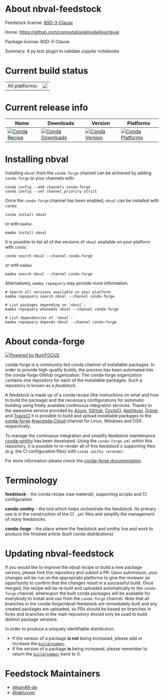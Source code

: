 About nbval-feedstock
=====================

Feedstock license: [BSD-3-Clause](https://github.com/conda-forge/nbval-feedstock/blob/main/LICENSE.txt)

Home: https://github.com/computationalmodelling/nbval

Package license: BSD-3-Clause

Summary: A py.test plugin to validate Jupyter notebooks

Current build status
====================


<table><tr><td>All platforms:</td>
    <td>
      <a href="https://dev.azure.com/conda-forge/feedstock-builds/_build/latest?definitionId=5140&branchName=main">
        <img src="https://dev.azure.com/conda-forge/feedstock-builds/_apis/build/status/nbval-feedstock?branchName=main">
      </a>
    </td>
  </tr>
</table>

Current release info
====================

| Name | Downloads | Version | Platforms |
| --- | --- | --- | --- |
| [![Conda Recipe](https://img.shields.io/badge/recipe-nbval-green.svg)](https://anaconda.org/conda-forge/nbval) | [![Conda Downloads](https://img.shields.io/conda/dn/conda-forge/nbval.svg)](https://anaconda.org/conda-forge/nbval) | [![Conda Version](https://img.shields.io/conda/vn/conda-forge/nbval.svg)](https://anaconda.org/conda-forge/nbval) | [![Conda Platforms](https://img.shields.io/conda/pn/conda-forge/nbval.svg)](https://anaconda.org/conda-forge/nbval) |

Installing nbval
================

Installing `nbval` from the `conda-forge` channel can be achieved by adding `conda-forge` to your channels with:

```
conda config --add channels conda-forge
conda config --set channel_priority strict
```

Once the `conda-forge` channel has been enabled, `nbval` can be installed with `conda`:

```
conda install nbval
```

or with `mamba`:

```
mamba install nbval
```

It is possible to list all of the versions of `nbval` available on your platform with `conda`:

```
conda search nbval --channel conda-forge
```

or with `mamba`:

```
mamba search nbval --channel conda-forge
```

Alternatively, `mamba repoquery` may provide more information:

```
# Search all versions available on your platform:
mamba repoquery search nbval --channel conda-forge

# List packages depending on `nbval`:
mamba repoquery whoneeds nbval --channel conda-forge

# List dependencies of `nbval`:
mamba repoquery depends nbval --channel conda-forge
```


About conda-forge
=================

[![Powered by
NumFOCUS](https://img.shields.io/badge/powered%20by-NumFOCUS-orange.svg?style=flat&colorA=E1523D&colorB=007D8A)](https://numfocus.org)

conda-forge is a community-led conda channel of installable packages.
In order to provide high-quality builds, the process has been automated into the
conda-forge GitHub organization. The conda-forge organization contains one repository
for each of the installable packages. Such a repository is known as a *feedstock*.

A feedstock is made up of a conda recipe (the instructions on what and how to build
the package) and the necessary configurations for automatic building using freely
available continuous integration services. Thanks to the awesome service provided by
[Azure](https://azure.microsoft.com/en-us/services/devops/), [GitHub](https://github.com/),
[CircleCI](https://circleci.com/), [AppVeyor](https://www.appveyor.com/),
[Drone](https://cloud.drone.io/welcome), and [TravisCI](https://travis-ci.com/)
it is possible to build and upload installable packages to the
[conda-forge](https://anaconda.org/conda-forge) [Anaconda-Cloud](https://anaconda.org/)
channel for Linux, Windows and OSX respectively.

To manage the continuous integration and simplify feedstock maintenance
[conda-smithy](https://github.com/conda-forge/conda-smithy) has been developed.
Using the ``conda-forge.yml`` within this repository, it is possible to re-render all of
this feedstock's supporting files (e.g. the CI configuration files) with ``conda smithy rerender``.

For more information please check the [conda-forge documentation](https://conda-forge.org/docs/).

Terminology
===========

**feedstock** - the conda recipe (raw material), supporting scripts and CI configuration.

**conda-smithy** - the tool which helps orchestrate the feedstock.
                   Its primary use is in the construction of the CI ``.yml`` files
                   and simplify the management of *many* feedstocks.

**conda-forge** - the place where the feedstock and smithy live and work to
                  produce the finished article (built conda distributions)


Updating nbval-feedstock
========================

If you would like to improve the nbval recipe or build a new
package version, please fork this repository and submit a PR. Upon submission,
your changes will be run on the appropriate platforms to give the reviewer an
opportunity to confirm that the changes result in a successful build. Once
merged, the recipe will be re-built and uploaded automatically to the
`conda-forge` channel, whereupon the built conda packages will be available for
everybody to install and use from the `conda-forge` channel.
Note that all branches in the conda-forge/nbval-feedstock are
immediately built and any created packages are uploaded, so PRs should be based
on branches in forks and branches in the main repository should only be used to
build distinct package versions.

In order to produce a uniquely identifiable distribution:
 * If the version of a package **is not** being increased, please add or increase
   the [``build/number``](https://docs.conda.io/projects/conda-build/en/latest/resources/define-metadata.html#build-number-and-string).
 * If the version of a package **is** being increased, please remember to return
   the [``build/number``](https://docs.conda.io/projects/conda-build/en/latest/resources/define-metadata.html#build-number-and-string)
   back to 0.

Feedstock Maintainers
=====================

* [@kain88-de](https://github.com/kain88-de/)
* [@takluyver](https://github.com/takluyver/)

